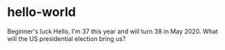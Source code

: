 # hello-world
Beginner's luck
Hello, I'm 37 this year and will turn 38 in May 2020. What will the US presidential election bring us? 
